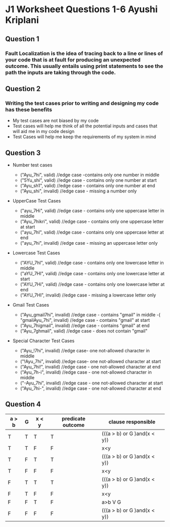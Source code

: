 # J1 Worksheet Questions 1-6 Ayushi Kriplani 
## Question 1 
### Fault Localization is the idea of **tracing back** to a line or lines of your code that is at fault for producing an unexpected outcome. This usually entails using **print statements** to see the path the inputs are taking through the code. 

## Question 2 
### Writing the test cases prior to writing and designing my code has these benefits 
- My test cases are not biased by my code
- Test cases will help me think of all the potential inputs and cases that will aid me in my code design 
- Test Cases will help me keep the requirements of my system in mind 

## Question 3 
- Number test cases 
    - ("Ayu_7hi", valid)  //edge case -contains only one number in middle
    - ("5Yu_shi", valid)  //edge case - contains only one number at start
    - ("Ayu_sh1", valid)  //edge case - contains only one number at end
    - ("Ayu_shi", invalid)  //edge case - missing a number only

- UpperCase Test Cases
    - ("ayu_7Hi", valid) //edge case - contains only one uppercase letter in middle
    - ("Ayu_7hikri", valid) //edge case - contains only one uppercase letter at start
    - ("ayu_7hI", valid) //edge case - contains only one uppercase letter at end
    - ("ayu_7hi", invalid) //edge case - missing an uppercase letter only

- Lowercase Test Cases 
    - ("AYU_7hI", valid) //edge case - contains only one lowercase letter in middle
    - ("aYU_7HI", valid) //edge case - contains only one lowercase letter at start
    - ("AYU_7Hi", valid) //edge case - contains only one lowercase letter at end
    - ("AYU_7HI", invalid) //edge case - missing a lowercase letter only

- Gmail Test Cases 
    - ("Ayu_gmail7hi", invalid)  //edge case - contains "gmail" in middle
    -( "gmailAyu_7hi", invalid)  //edge case - contains "gmail" at start
    - ("Ayu_7higmail", invalid)  //edge case - contains "gmail" at end
    - ("Ayu_7ghmail", valid)  //edge case - does not contain "gmail" 

- Special Character Test Cases
    - ("Ayu_!7hi", invalid) //edge case- one not-allowed character in middle 
    - ("!Ayu_7hi", invalid) //edge case- one not-allowed character at start
    - ("Ayu_7hi!", invalid) //edge case - one not-allowed character at end 
    - ("Ayu_7h-i", invalid) //edge case - one not-allowed character in middle 
    - ("-Ayu_7hi", invalid) //edge case - one not-allowed character at start
    - ("Ayu_7hi-", invalid) //edge case - one not-allowed character at end

## Question 4  
| a > b | G | x < y | predicate outcome |	clause responsible |
| ----  | - | ----- | ----------------- | -------------------- |
|T |T|T|T|(((a > b) or G )and(x < y))|
|T|T|F|F|x<y|
|T|F|T|T|(((a > b) or G )and(x < y))|
|T|F|F|F|x<y|
|F|T|T|T|(((a > b) or G )and(x < y))|
|F|T|F|F|x<y|
|F|F|T|F|a>b V G|
|F|F|F|F|(((a > b) or G )and(x < y))|
